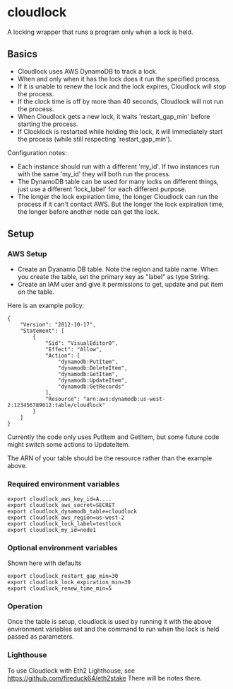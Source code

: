 # cloudlock
A locking wrapper that runs a program only when a lock is held.

## Basics

* Cloudlock uses AWS DynamoDB to track a lock.  
* When and only when it has the lock does it run the specified process.
* If it is unable to renew the lock and the lock expires, Cloudlock will stop the process.
* If the clock time is off by more than 40 seconds, Cloudlock will not run the process.
* When Cloudlock gets a new lock, it waits 'restart_gap_min' before starting the process.
* If Clocklock is restarted while holding the lock, it will immediately start the process
  (while still respecting 'restart_gap_min').

Configuration notes:

* Each instance should run with a different 'my_id'.  If two instances run with the same 'my_id'
  they will both run the process.
* The DynamoDB table can be used for many locks on different things, just use a different 'lock_label'
  for each different purpose.
* The longer the lock expiration time, the longer Cloudlock can run the process if it can't contact
  AWS.  But the longer the lock expiration time, the longer before another node can get the lock.


## Setup

### AWS Setup

* Create an Dyanamo DB table.  Note the region and table name.  When you create the table,
  set the primary key as "label" as type String.
* Create an IAM user and give it permissions to get, update and put item on the table.

Here is an example policy:

```
{
    "Version": "2012-10-17",
    "Statement": [
        {
            "Sid": "VisualEditor0",
            "Effect": "Allow",
            "Action": [
                "dynamodb:PutItem",
                "dynamodb:DeleteItem",
                "dynamodb:GetItem",
                "dynamodb:UpdateItem",
                "dynamodb:GetRecords"
            ],
            "Resource": "arn:aws:dynamodb:us-west-2:123456789012:table/cloudlock"
        }
    ]
}
```

Currently the code only uses PutItem and GetItem, but some future code might switch some actions to UpdateItem.

The ARN of your table should be the resource rather than the example above.


### Required environment variables
```
export cloudlock_aws_key_id=A....
export cloudlock_aws_secret=SECRET
export cloudlock_dynamodb_table=cloudlock
export cloudlock_aws_region=us-west-2
export cloudlock_lock_label=testlock
export cloudlock_my_id=node1
```

### Optional environment variables

Shown here with defaults

```
export cloudlock_restart_gap_min=30
export cloudlock_lock_expiration_min=30
export cloudlock_renew_time_min=5
```

### Operation

Once the table is setup, cloudlock is used by running it with the above environment variables set and
the command to run when the lock is held passed as parameters.

### Lighthouse

To use Cloudlock with Eth2 Lighthouse, see https://github.com/fireduck64/eth2stake
There will be notes there.



